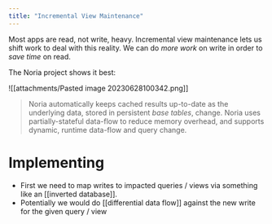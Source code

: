 ```yaml
---
title: "Incremental View Maintenance"
---
```


Most apps are read, not write, heavy. Incremental view maintenance lets us shift work to deal with this reality. We can do _more work_ on write in order to _save time_ on read.

The Noria project shows it best:

![[attachments/Pasted image 20230628100342.png]]
> Noria automatically keeps cached results up-to-date as the underlying data, stored in persistent _base tables_, change. Noria uses partially-stateful data-flow to reduce memory overhead, and supports dynamic, runtime data-flow and query change.

# Implementing
- First we need to map writes to impacted queries / views via something like an [[inverted database]].
- Potentially we would do [[differential data flow]] against the new write for the given query / view